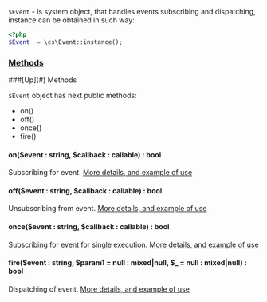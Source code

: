 `$Event` - is system object, that handles events subscribing and dispatching, instance can be obtained in such way:
```php
<?php
$Event	= \cs\Event::instance();
```

### [Methods](#methods)

<a name="methods" />
###[Up](#) Methods

`$Event` object has next public methods:
* on()
* off()
* once()
* fire()

#### on($event : string, $callback : callable) : bool
Subscribing for event. [More details, and example of use](/docs/Events.md#wiki-subscribing)

#### off($event : string, $callback : callable) : bool
Unsubscribing from event. [More details, and example of use](/docs/Events.md#wiki-subscribing)

#### once($event : string, $callback : callable) : bool
Subscribing for event for single execution. [More details, and example of use](/docs/Events.md#wiki-subscribing)

#### fire($event : string, $param1 = null : mixed|null, $_ = null : mixed|null) : bool
Dispatching of event. [More details, and example of use](/docs/Events.md#wiki-dispatching)
